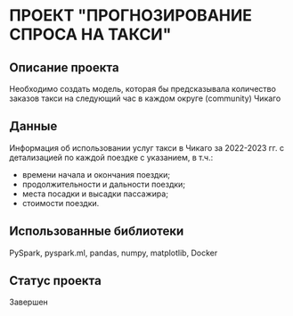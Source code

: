 # ПРОЕКТ "ПРОГНОЗИРОВАНИЕ СПРОСА НА ТАКСИ"

## Описание проекта
Необходимо создать модель, которая бы предсказывала количество заказов такси на следующий час в каждом округе (community) Чикаго

## Данные
Информация об использовании услуг такси в Чикаго за 2022-2023 гг. с детализацией по каждой поездке с указанием, в т.ч.:
- времени начала и окончания поездки;
- продолжительности и дальности поездки;
- места посадки и высадки пассажира;
- стоимости поездки.

## Использованные библиотеки
PySpark, pyspark.ml, pandas, numpy, matplotlib, Docker

## Статус проекта
Завершен
